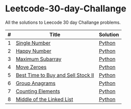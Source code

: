 # Leetcode-30-day-Challange
All the solutions to Leecode 30 day Challange problems.

<table>
<thead>
<tr>
<th>#</th>
<th>Title</th>
<th>Solution</th>
</tr>
</thead>
<tbody>
<tr>
<td>1</td>
<td><a href="https://leetcode.com/explore/challenge/card/30-day-leetcoding-challenge/528/week-1/3283/" rel="nofollow">Single Number
</a></td>
<td><a href="/Garvit244/Leetcode/blob/master/1200-1300q/1276.py">Python</a></td>
</tr>
<tr>
<td>2</td>
<td><a href="https://leetcode.com/explore/challenge/card/30-day-leetcoding-challenge/528/week-1/3284/" rel="nofollow">Happy Number</a></td>
<td><a href="/Garvit244/Leetcode/blob/master/1200-1300q/1275.py">Python</a></td>
</tr>
<tr>
<td>3</td>
<td><a href="https://leetcode.com/explore/challenge/card/30-day-leetcoding-challenge/528/week-1/3285/" rel="nofollow">Maximum Subarray</a></td>
<td><a href="/Garvit244/Leetcode/blob/master/1200-1300q/1275.py">Python</a></td>
</tr>
<tr>
<td>4</td>
<td><a href="https://leetcode.com/explore/challenge/card/30-day-leetcoding-challenge/528/week-1/3286/" rel="nofollow">Move Zeroes</a></td>
<td><a href="/Garvit244/Leetcode/blob/master/1200-1300q/1275.py">Python</a></td>
</tr>
<tr>
<td>5</td>
<td><a href="https://leetcode.com/explore/challenge/card/30-day-leetcoding-challenge/528/week-1/3287/" rel="nofollow">Best Time to Buy and Sell Stock II</a></td>
<td><a href="/Garvit244/Leetcode/blob/master/1200-1300q/1275.py">Python</a></td>
</tr>
<tr>
<td>6</td>
<td><a href="https://leetcode.com/explore/challenge/card/30-day-leetcoding-challenge/528/week-1/3288/" rel="nofollow">Group Anagrams</a></td>
<td><a href="/Garvit244/Leetcode/blob/master/1200-1300q/1275.py">Python</a></td>
</tr>
<tr>
<td>7</td>
<td><a href="https://leetcode.com/explore/challenge/card/30-day-leetcoding-challenge/528/week-1/3289/" rel="nofollow">Counting Elements</a></td>
<td><a href="/Garvit244/Leetcode/blob/master/1200-1300q/1275.py">Python</a></td>
</tr>
<tr>
<td>8</td>
<td><a href="https://leetcode.com/explore/challenge/card/30-day-leetcoding-challenge/529/week-2/3290/" rel="nofollow">Middle of the Linked List</a></td>
<td><a href="/Garvit244/Leetcode/blob/master/1200-1300q/1275.py">Python</a></td>
</tr>
</tbody>
</table>
